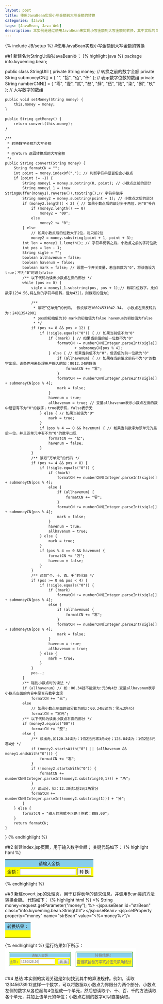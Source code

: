 ```yaml
---
layout: post
title: 使用JavaBean实现小写金额到大写金额的转换
categories: [Java]
tags: [JavaBean, Java Web]
description: 本实例是通过使用JavaBean来实现小写金额到大写金额的转换，其中实现的关键是如何找到其中的算法规律。读取一个数字，可以将数据以小数点为界限分为两个部分，小数点左侧的数字从各位起每4位组成一个单元
---
```

{% include JB/setup %}
#使用JavaBean实现小写金额到大写金额的转换

##1 新建名为StringUtil的JavaBean类；
{% highlight java %}
package info.luyueming.bean;

public class StringUtil {
	private String money; // 转换之前的数字金额
	private String submoneyCN[] = { "", "拾", "佰", "仟" }; // 表示数字位数的数组
	private String numberCNN[] = { "零", "壹", "贰", "叁", "肆", "伍", "陆", "柒", "捌", "玖" }; // 大写数字的数组

	public void setMoney(String money) {
		this.money = money;
	}

	public String getMoney() {
		return convert(this.money);
	}

	/**
	 * 转换数字金额为大写金额
	 * 
	 * @return 返回转换后的大写金额
	 */
	public String convert(String money) {
		String formatCN = "";
		int point = money.indexOf("."); // 判断字符串是否包含小数点
		if (point != -1) {
			String money1 = money.substring(0, point); // 小数点之前的部分
			String money1_1 = (new StringBuffer(money1).reverse()).toString();// 字符串倒序
			String money2 = money.substring(point + 1); // 小数点之后的部分
			if (money2.length() < 2) { // 如果小数点后的部分少于两位，用"0"补齐
				if (money2.length() == 0)
					money2 = "00";
				else
					money2 += "0";
			} else
				// 如果小数点后的位数大于2位，则只前2位
				money2 = money.substring(point + 1, point + 3);
			int len = money1_1.length(); // 字符串反转之后，小数点之前的字符位数
			int pos = len - 1;
			String sigle = "";
			boolean allhavenum = false;
			boolean havenum = false;
			boolean mark = false; // 设置一个开关变量，若当前数为"0"，将该值设为true；不为"0"时设为false
			/** 以下代码为读出小数点左面的部分 */
			while (pos >= 0) {
				sigle = money1_1.substring(pos, pos + 1);// 截取1位数字，比如数字1234.56,将左侧的字符串反转，值为4321，则截取的值为1

				/**
				 * 读取“亿单元”的代码。 假设读取10024531042.34。 小数点左面反转后为：24013542001
				 * pos的初始值为10 mark的初始值为false havenum的初始值为false
				 * */
				if (pos >= 8 && pos < 12) {
					if (!sigle.equals("0")) { // 如果当前值不为"0"
						if (!mark) { // 如果当前值的前一位数不为"0"
							formatCN += numberCNN[Integer.parseInt(sigle)]
									+ submoneyCN[pos % 4];
						} else { // 如果当前值不为"0"，但该值的前一位数为"0"
							if (allhavenum) { // 如果在当前值之前有不为"0"的数字出现。该条件用来处理用户输入的如：0012.34的数值
								formatCN += "零";
							}
							formatCN += numberCNN[Integer.parseInt(sigle)] + submoneyCN[pos % 4];
							mark = false;
						}
						havenum = true;
						allhavenum = true; // 变量allhavenum表示小数点左面的数中是否有不为"0"的数字；true表示有，false表示无
					} else { // 如果当前值为"0"
						mark = true;
					}
					if (pos % 4 == 0 && havenum) { // 如果当前数字为该单元的最后一位，并且该单元中有不为"0"的数字出现
						formatCN += "亿";
						havenum = false;
					}
				}
				/** 读取“万单元”的代码 */
				if (pos >= 4 && pos < 8) {
					if (!sigle.equals("0")) {
						if (!mark)
							formatCN += numberCNN[Integer.parseInt(sigle)] + submoneyCN[pos % 4];
						else {
							if (allhavenum) {
								formatCN += "零";
							}
							formatCN += numberCNN[Integer.parseInt(sigle)] + submoneyCN[pos % 4];
							mark = false;
						}
						havenum = true;
						allhavenum = true;
					} else {
						mark = true;
					}
					if (pos % 4 == 0 && havenum) {
						formatCN += "万";
						havenum = false;
					}
				}
				/** 读取“个、十、百、千”的代码 */
				if (pos >= 0 && pos < 4) {
					if (!sigle.equals("0")) {
						if (!mark)
							formatCN += numberCNN[Integer.parseInt(sigle)] + submoneyCN[pos % 4];
						else {
							if (allhavenum) {
								formatCN += "零";
							}
							formatCN += numberCNN[Integer.parseInt(sigle)] + submoneyCN[pos % 4];
							mark = false;
						}
						havenum = true;
						allhavenum = true;
					} else {
						mark = true;
					}
				}
				pos--;
			}
			/** 碰到小数点时的读法 */
			if (allhavenum) // 如：00.34就不能读为:元3角4分.变量allhavenum表示小数点左面的内容中是否有数字出现
				formatCN += "元";
			else
				// 如果小数点左面的部分都为0如：00.34应读为：零元3角4分
				formatCN = "零元";
			/** 以下代码为读出小数点右面的部分 */
			if (money2.equals("00"))
				formatCN += "整";
			else {
				/** 读出角,如120.34读为：1佰2拾元零3角4分；123.04读为：1佰2拾3元零4分 */
				if (money2.startsWith("0") || (allhavenum && money1.endsWith("0"))) {
					formatCN += "零";
				}
				if (!money2.startsWith("0")) {
					formatCN += numberCNN[Integer.parseInt(money2.substring(0,1))] + "角";
				}
				// 读出分，如：12.30读1拾2元3角零分
				formatCN += numberCNN[Integer.parseInt(money2.substring(1))] + "分";
			}
		} else {
			formatCN = "输入的格式不正确！格式：888.00";
		}
		return formatCN;
	}
}
{% endhighlight %}

##2 新建index.jsp页面，用于输入数字金额；
关键代码如下：
{% highlight html %}
<form action="convert.jsp" method="post">
	<table>
		<tr>
			<td align="center" bgcolor="skyblue"> 请输入金额</td>
		</tr>
		<tr height="25">
			<td bgcolor="yellow"> 
				金额：<input type="text" name="money" id="money" />
				<input type="submit" value="转 换">
			</td>
		</tr>
	</table>
</form>
{% endhighlight %}

##3 新建covert.jsp的处理页，用于获得表单的请求信息，并调用Bean类的方法转换金额。
代码如下：
{% highlight html %}
<%
	String  money=request.getParameter("money");
%>
<jsp:useBean id="strBean" class="info.luyueming.bean.StringUtil"></jsp:useBean>
<jsp:setProperty property="money" name="strBean" value="<%=money%>"/>
<table>
	<tr>
		<td align="center" bgcolor="skyblue"> 转换结果：</td>
	</tr>
	<tr height="25">
		<td bgcolor="yellow"><jsp:getProperty property="money" name="strBean"/></td>
	</tr>
</table>
{% endhighlight %}
运行结果如下所示：

<img src="/img/blog/money_convert.png" width="433px" height="72px" class="pic" alt="convert money with javabean" />

##4 总结
本实例的实现关键是如何找到其中的算法规律。例如，读取123456789.12这样一个数字，可以将数据以小数点为界限分为两个部分，小数点左侧的数字从各位起每4位组成一个单元，然后想读取个、十、百、千的方法读取各个单元，并加上该单元的单位；小数点右侧的数字可以直接读取。